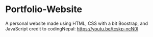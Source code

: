 # Portfolio-Website
A personal website made
using HTML, CSS with a bit Boostrap, and JavaScript
credit to codingNepal: https://youtu.be/tcskp-ncN0I
